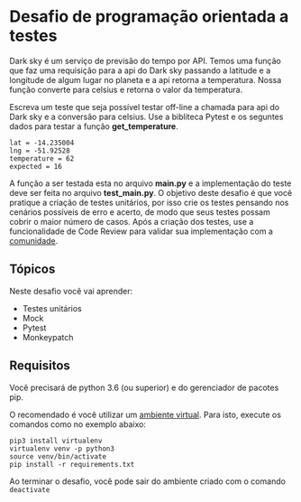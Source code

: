# Desafio de programação orientada a testes

Dark sky é um serviço de previsão do tempo por API. Temos uma função que faz uma requisição para a api
do Dark sky passando a latitude e a longitude de algum lugar no planeta e a api retorna a temperatura. Nossa função
converte para celsius e retorna o valor da temperatura.


Escreva um teste que seja possível testar off-line a chamada para api do Dark sky e a conversão para celsius.
Use a bibliteca Pytest e os seguntes dados para testar a função **get_temperature**.

    lat = -14.235004
    lng = -51.92528
    temperature = 62
    expected = 16

A função a ser testada esta no arquivo **main.py** e a implementação do teste deve ser feita no arquivo **test_main.py**. O objetivo deste desafio é que você pratique a criação de testes unitários, por isso crie os testes pensando nos cenários possíveis de erro e acerto, de modo que seus testes possam cobrir o maior número de casos. Após a criação dos testes, use a funcionalidade de Code Review para validar sua implementação com a [comunidade](https://comunidade.codenation.dev).

## Tópicos

Neste desafio você vai aprender:

- Testes unitários
- Mock
- Pytest
- Monkeypatch

## Requisitos

Você precisará de python 3.6 (ou superior) e do gerenciador de pacotes pip.

O recomendado é você utilizar um [ambiente virtual](https://pythonacademy.com.br/blog/python-e-virtualenv-como-programar-em-ambientes-virtuais). Para isto, execute os comandos como no exemplo abaixo:

    pip3 install virtualenv
    virtualenv venv -p python3
    source venv/bin/activate 
    pip install -r requirements.txt

Ao terminar o desafio, você pode sair do ambiente criado com o comando `deactivate`
